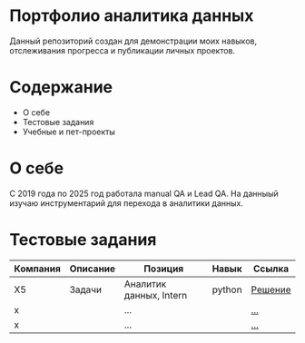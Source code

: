 # Портфолио аналитика данных
Данный репозиторий создан для демонстрации моих навыков, отслеживания прогресса и публикации личных проектов.

# Содержание
- О себе
- Тестовые задания
- Учебные и пет-проекты

# О себе
С 2019 года по 2025 год работала manual QA и Lead QA. На данныый изучаю инструментарий для перехода в аналитики данных.

# Тестовые задания
| Компания  | Описание| Позиция                        | Навык| Ссылка            |
| --------- |--| ------------------------------- | -- | ----------------- |
| X5 | Задачи | Аналитик данных, Intern | python| [Решение](#)    |
| x | | ...                 | | [...](#) |
| x | | ...                      | | [...](#)         |
